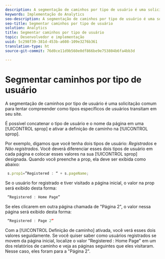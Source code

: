 ```yaml
---
description: A segmentação de caminhos por tipo de usuário é uma solicitação comum para tentar compreender como tipos específicos de usuários transitam em seu site.
keywords: Implementação do Analytics
seo-description: A segmentação de caminhos por tipo de usuário é uma solicitação comum para tentar compreender como tipos específicos de usuários transitam em seu site.
seo-title: Segmentar caminhos por tipo de usuário
solution: Analytics
title: Segmentar caminhos por tipo de usuário
topic: Desenvolvedor e implementação
uuid: 5c298f39-381d-453b-a608-109e3276b361
translation-type: ht
source-git-commit: 76d0ce11d9b560e0df866be9e753804b6fa4bb3d

---
```



# Segmentar caminhos por tipo de usuário

A segmentação de caminhos por tipo de usuário é uma solicitação comum para tentar compreender como tipos específicos de usuários transitam em seu site.

É possível concatenar o tipo de usuário e o nome da página em uma [!UICONTROL sprop] e ativar a definição de caminho na [!UICONTROL sprop].

Por exemplo, digamos que você tenha dois tipos de usuário: _Registrados_ e _Não registrados_. Você deverá diferenciar esses dois tipos de usuário em cada página e colocar esses valores na sua [!UICONTROL sprop] designada. Quando você preenche a prop, ela deve ser exibida como abaixo:

```js
 s.prop1=”Registered : “ + s.pageName;
```

Se o usuário for registrado e tiver visitado a página inicial, o valor na prop será exibido desta forma:

```js
 “Registered : Home Page”
```

Se eles clicarem em outra página chamada de "Página 2", o valor nessa página será exibido desta forma:

```js
 “Registered : Page 2”
```

Com a [!UICONTROL Definição de caminho] ativada, você verá esses dois valores seguidamente. Se você quiser saber como usuários registrados se movem da página inicial, localize o valor "Registered : Home Page" em um dos relatórios de caminho e veja as páginas seguintes que eles visitaram. Nesse caso, eles foram para a "Página 2".
